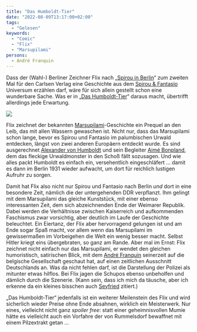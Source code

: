```yaml
---
title: "Das Humboldt-Tier"
date: "2022-08-09T13:17:00+02:00"
tags:
  - "Gelesen"
keywords:
  - "Comic"
  - "Flix"
  - "Marsupilami"
persons:
  - André Franquin
---
```


Dass der (Wahl-) Berliner Zeichner Flix nach „[Spirou in Berlin](https://www.carlsen.de/softcover/spirou-und-fantasio-spezial-31-spirou-berlin/978-3-551-72119-8)“ zum zweiten Mal für den Carlsen Verlag eine Geschichte aus dem [Spirou & Fantasio](https://de.wikipedia.org/wiki/Spirou_und_Fantasio) Universum erzählen darf, wäre für sich allein gestellt schon eine wunderbare Sache. Was er in „[Das Humboldt-Tier](https://www.carlsen.de/hardcover/das-humboldt-tier-ein-marsupilami-abenteuer/978-3-551-78168-0)“ daraus macht, übertrifft allerdings jede Erwartung.

![](/img/marsu-scaled.jpeg)

Flix zeichnet der bekannten [Marsupilami](https://de.wikipedia.org/wiki/Marsupilami)\-Geschichte ein Prequel an den Leib, das mit allen Wassern gewaschen ist. Nicht nur, dass das Marsupilami schon lange, bevor es Spirou und Fantasio im palumbischen Urwald entdecken, längst von zwei anderen Europäern entdeckt wurde. Es sind ausgerechnet [Alexander von Humboldt](https://de.wikipedia.org/wiki/Alexander_von_Humboldt) und sein Begleiter [Aimé Bonpland](https://de.wikipedia.org/wiki/Aim%C3%A9_Bonpland), dem das fleckige Urwaldmonster in den Schoß fällt sozusagen. Und wie alles packt Humboldt es einfach ein, versehentlich eingeschläfert … damit es dann im Berlin 1931 wieder aufwacht, um dort für reichlich lustigen Aufruhr zu sorgen.

Damit hat Flix also nicht nur Spirou und Fantasio nach Berlin _und_ dort in eine besondere Zeit, nämlich die der untergehenden DDR verpflanzt. Ihm gelingt mit dem Marsupilami das gleiche Kunststück, mit einer ebenso interessanten Zeit, dem sich abzeichnenden Ende der Weimarer Republik. Dabei werden die Verhältnisse zwischen Kaiserreich und aufkommenden Faschismus zwar vorsichtig, aber deutlich im Laufe der Geschichte beleuchtet. Ein Eiertanz, der Flix aber hervorragend gelungen ist und am Ende sogar Spaß macht, vor allem wenn das Marsupilami im gewissermaßen im Vorbeigehen die Welt ein wenig besser macht. Selbst Hitler kriegt eins übergebraten, so ganz am Rande. Aber mal im Ernst: Flix zeichnet nicht einfach nur das Marsupilami, er wendet den gleichen humoristisch, satirischen Blick, mit dem [André Franquin](https://de.wikipedia.org/wiki/Andr%C3%A9_Franquin) seinerzeit auf die belgische Gesellschaft geschaut hat, auf einen zeitlichen Ausschnitt Deutschlands an. Was da nicht fehlen darf, ist die Darstellung der Polizei als mitunter etwas hilflos. Bei Flix jagen die Schupos ebenso unbeholfen und dämlich durch die Szenerie. (Kann sein, dass ich mich da täusche, aber ich erkenne da ein kleines bisschen auch [Seyfried](http://gerhardseyfried.de/) zitiert.)

„Das Humboldt-Tier“ jedenfalls ist ein weiterer Meilenstein des Flix und wird sicherlich wieder Preise ohne Ende absahnen, wirklich ein Meisterwerk. Nur eines, vielleicht nicht ganz _spoiler free_: statt einer geheimnisvollen Mumie hätte es vielleicht auch ein Vorfahre der von Rummelsdorf bewaffnet mit einem Pilzextrakt getan …
